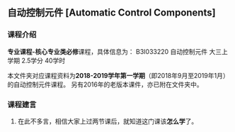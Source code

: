 ## 自动控制元件 [Automatic Control Components]

### 课程介绍

**专业课程-核心专业类必修**课程，具体信息为：
B3I033220 自动控制元件 大三上学期 2.5学分 40学时

本文件夹对应课程资料为**2018-2019学年第一学期**（即2018年9月至2019年1月）的自动控制元件课程。
另有2016年的老版本课件，亦已附在文件夹中。

### 课程建言

1. 在此不多言，相信大家上过两节课后，就知道这门课该**怎么学**了。
